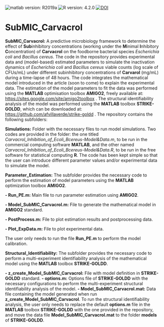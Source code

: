 ![matlab version: R2019a](https://img.shields.io/badge/Matlab-R2019a-red)
![R version: 4.2.0](https://img.shields.io/badge/R-4.2.0-red)
[![DOI](https://zenodo.org/badge/502868293.svg)](https://zenodo.org/badge/latestdoi/502868293)



# SubMIC_Carvacrol

**SubMIC_Carvacrol:** A predictive microbiology framework to determine the effect of **Sub**inhibitory concentrations (working under the **M**inimal **I**nhibitory **C**oncentration) of **Carvacrol** on the foodborne bacterial species *Escherichia coli* and *Bacillus cereus*. The code in the repository provides experimental data and (model-based) estimated parameters to simulate the inactivation dynamics of *Escherichia coli* and *Bacillus cereus* viable counts (log scale of CFUs/mL) under different subinhibitory concentrations of **Carvarol** (mg/mL) during a time-lapse of 48 hours. The code integrates the mathematical model introduced in the article (soon to come) to explain the experimental data. The estimation of the model parameters to fit the data was performed using the **MATLAB** optimisation toolbox **AMIGO2**, freely available at: https://sites.google.com/site/amigo2toolbox . The structural identifiability analysis of the model was performed using the **MATLAB** toolbox **STRIKE-GOLDD**, which can be downloaded at: https://github.com/afvillaverde/strike-goldd . The repository contains the following subfolders:



**Simulations:**
Folder with the necessary files to run model simulations.
Two codes are provided in the folder: the one titled *Carvacrol_Inhibition_of_Ecoli_Bcereus-Model&Data.m*, to be run in the commercial computing software **MATLAB**, and the other named *Carvacrol_Inhibition_of_Ecoli_Bcereus-Model&Data.R*, to be run in the free software for statistical computing **R**. The code has been kept simple so that the user can introduce different parameter values and/or experimental data to simulate the model.



**Parameter_Estimation:**
The subfolder provides the necessary code to perform the estimation of model parameters using the **MATLAB** optimization toolbox **AMIGO2**.

**- Run_PE.m:** Main file to run parameter estimation using **AMIGO2**.

**- Model_SubMIC_Carvacrol.m:** File to generate the mathematical model in **AMIGO2** standard.

**- PostProcess.m:** File to plot estimation results and postprocessing data.

**- Plot_ExpData.m:** File to plot experimental data.

The user only needs to run the file **Run_PE.m** to perform the model calibration.


**Structural_Identifiability:**
The subfolder provides the necessary code to perform a multi-experiment identifiability analysis of the mathematical model using the **MATLAB** toolbox **STRIKE-GOLDD**.


**- z_create_Model_SubMIC_Carvacrol:** File with model definition in **STRIKE-GOLDD** standard.
**- options.m:** Options file of **STRIKE-GOLDD** with the necessary configurations to perform the multi-experiment structural identifiability analysis of the model.
**- Model_SubMIC_Carvacrol.mat:** Data file containing the model generated when run **z_create_Model_SubMIC_Carvacrol**.
To run the structural identifiability analysis, the user only needs to replace the default **options.m** file in the **MATLAB** toolbox **STRIKE-GOLDD** with the one provided in the repository, and move the data file **Model_SubMIC_Carvacrol.mat** to the folder **models** of **STRIKE-GOLDD**. 



